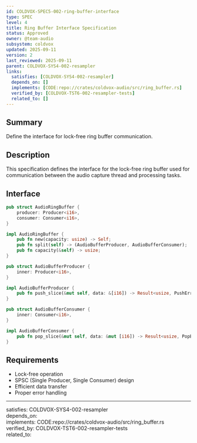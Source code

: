 ```yaml
---
id: COLDVOX-SPEC5-002-ring-buffer-interface
type: SPEC
level: 4
title: Ring Buffer Interface Specification
status: Approved
owner: @team-audio
subsystem: coldvox
updated: 2025-09-11
version: 2
last_reviewed: 2025-09-11
parent: COLDVOX-SYS4-002-resampler
links:
  satisfies: [COLDVOX-SYS4-002-resampler]
  depends_on: []
  implements: [CODE:repo://crates/coldvox-audio/src/ring_buffer.rs]
  verified_by: [COLDVOX-TST6-002-resampler-tests]
  related_to: []
---
```


## Summary
Define the interface for lock-free ring buffer communication.

## Description
This specification defines the interface for the lock-free ring buffer used for communication between the audio capture thread and processing tasks.

## Interface
```rust
pub struct AudioRingBuffer {
    producer: Producer<i16>,
    consumer: Consumer<i16>,
}

impl AudioRingBuffer {
    pub fn new(capacity: usize) -> Self;
    pub fn split(self) -> (AudioBufferProducer, AudioBufferConsumer);
    pub fn capacity(&self) -> usize;
}

pub struct AudioBufferProducer {
    inner: Producer<i16>,
}

impl AudioBufferProducer {
    pub fn push_slice(&mut self, data: &[i16]) -> Result<usize, PushError>;
}

pub struct AudioBufferConsumer {
    inner: Consumer<i16>,
}

impl AudioBufferConsumer {
    pub fn pop_slice(&mut self, data: &mut [i16]) -> Result<usize, PopError>;
}
```

## Requirements
- Lock-free operation
- SPSC (Single Producer, Single Consumer) design
- Efficient data transfer
- Proper error handling

---
satisfies: COLDVOX-SYS4-002-resampler  
depends_on:  
implements: CODE:repo://crates/coldvox-audio/src/ring_buffer.rs  
verified_by: COLDVOX-TST6-002-resampler-tests  
related_to: